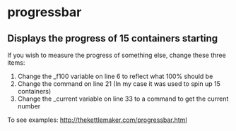 # progressbar
## Displays the progress of 15 containers starting
If you wish to measure the progress of something else, change these three items:
1. Change the \_f100 variable on line 6 to reflect what 100% should be 
2. Change the command on line 21 (In my case it was used to spin up 15 containers)
3. Change the \_current variable on line 33 to a command to get the current number

To see examples: http://thekettlemaker.com/progressbar.html
